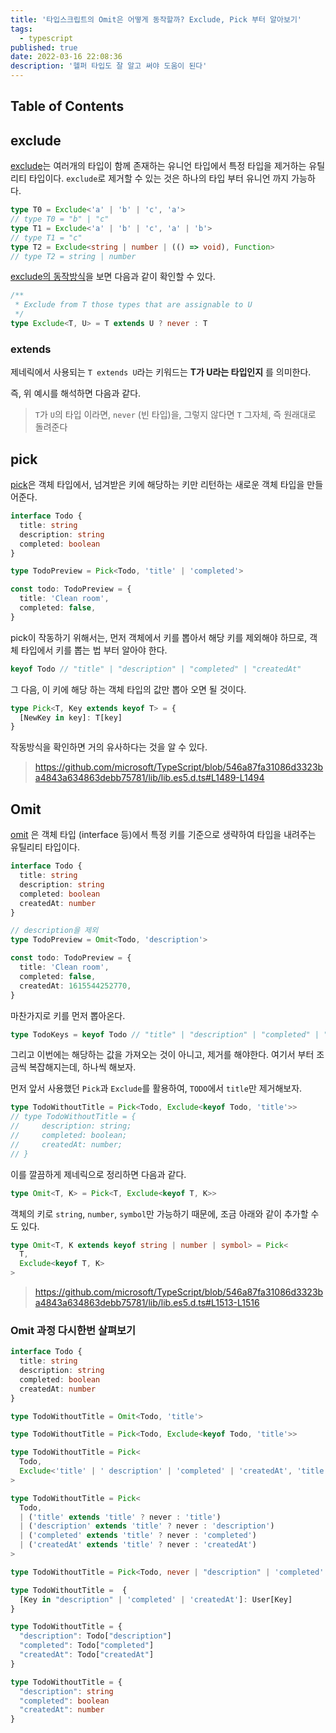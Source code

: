 ```yaml
---
title: '타입스크립트의 Omit은 어떻게 동작할까? Exclude, Pick 부터 알아보기'
tags:
  - typescript
published: true
date: 2022-03-16 22:08:36
description: '헬퍼 타입도 잘 알고 써야 도움이 된다'
---
```


## Table of Contents

## exclude

[exclude](https://www.typescriptlang.org/docs/handbook/utility-types.html#excludeuniontype-excludedmembers)는 여러개의 타입이 함께 존재하는 유니언 타입에서 특정 타입을 제거하는 유틸리티 타입이다. `exclude`로 제거할 수 있는 것은 하나의 타입 부터 유니언 까지 가능하다.

```typescript
type T0 = Exclude<'a' | 'b' | 'c', 'a'>
// type T0 = "b" | "c"
type T1 = Exclude<'a' | 'b' | 'c', 'a' | 'b'>
// type T1 = "c"
type T2 = Exclude<string | number | (() => void), Function>
// type T2 = string | number
```

[exclude의 동작방식](https://github.com/microsoft/TypeScript/blob/546a87fa31086d3323ba4843a634863debb75781/lib/lib.es5.d.ts#L1503-L1506)을 보면 다음과 같이 확인할 수 있다.

```typescript
/**
 * Exclude from T those types that are assignable to U
 */
type Exclude<T, U> = T extends U ? never : T
```

### extends

제네릭에서 사용되는 `T extends U`라는 키워드는 **T가 U라는 타입인지** 를 의미한다.

즉, 위 예시를 해석하면 다음과 같다.

> `T`가 `U`의 타입 이라면, `never` (빈 타입)을, 그렇지 않다면 `T` 그자체, 즉 원래대로 돌려준다

## pick

[pick](https://www.typescriptlang.org/docs/handbook/utility-types.html#picktype-keys)은 객체 타입에서, 넘겨받은 키에 해당하는 키만 리턴하는 새로운 객체 타입을 만들어준다.

```typescript
interface Todo {
  title: string
  description: string
  completed: boolean
}

type TodoPreview = Pick<Todo, 'title' | 'completed'>

const todo: TodoPreview = {
  title: 'Clean room',
  completed: false,
}
```

pick이 작동하기 위해서는, 먼저 객체에서 키를 뽑아서 해당 키를 제외해야 하므로, 객체 타입에서 키를 뽑는 법 부터 알아야 한다.

```typescript
keyof Todo // "title" | "description" | "completed" | "createdAt"
```

그 다음, 이 키에 해당 하는 객체 타입의 값만 뽑아 오면 될 것이다.

```typescript
type Pick<T, Key extends keyof T> = {
  [NewKey in key]: T[key]
}
```

작동방식을 확인하면 거의 유사하다는 것을 알 수 있다.

> https://github.com/microsoft/TypeScript/blob/546a87fa31086d3323ba4843a634863debb75781/lib/lib.es5.d.ts#L1489-L1494

## Omit

[omit](https://www.typescriptlang.org/docs/handbook/utility-types.html#omittype-keys) 은 객체 타입 (interface 등)에서 특정 키를 기준으로 생략하여 타입을 내려주는 유틸리티 타입이다.

```typescript
interface Todo {
  title: string
  description: string
  completed: boolean
  createdAt: number
}

// description을 제외
type TodoPreview = Omit<Todo, 'description'>

const todo: TodoPreview = {
  title: 'Clean room',
  completed: false,
  createdAt: 1615544252770,
}
```

마찬가지로 키를 먼저 뽑아온다.

```typescript
type TodoKeys = keyof Todo // "title" | "description" | "completed" | "createdAt"
```

그리고 이번에는 해당하는 값을 가져오는 것이 아니고, 제거를 해야한다. 여기서 부터 조금씩 복잡해지는데, 하나씩 해보자.

먼저 앞서 사용했던 `Pick`과 `Exclude`를 활용하여, `TODO`에서 `title`만 제거해보자.

```typescript
type TodoWithoutTitle = Pick<Todo, Exclude<keyof Todo, 'title'>>
// type TodoWithoutTitle = {
//     description: string;
//     completed: boolean;
//     createdAt: number;
// }
```

이를 깔끔하게 제네릭으로 정리하면 다음과 같다.

```typescript
type Omit<T, K> = Pick<T, Exclude<keyof T, K>>
```

객체의 키로 `string`, `number`, `symbol`만 가능하기 때문에, 조금 아래와 같이 추가할 수도 있다.

```typescript
type Omit<T, K extends keyof string | number | symbol> = Pick<
  T,
  Exclude<keyof T, K>
>
```

> https://github.com/microsoft/TypeScript/blob/546a87fa31086d3323ba4843a634863debb75781/lib/lib.es5.d.ts#L1513-L1516

### Omit 과정 다시한번 살펴보기

```typescript
interface Todo {
  title: string
  description: string
  completed: boolean
  createdAt: number
}

type TodoWithoutTitle = Omit<Todo, 'title'>

type TodoWithoutTitle = Pick<Todo, Exclude<keyof Todo, 'title'>>

type TodoWithoutTitle = Pick<
  Todo,
  Exclude<'title' | ' description' | 'completed' | 'createdAt', 'title'>
>

type TodoWithoutTitle = Pick<
  Todo,
  | ('title' extends 'title' ? never : 'title')
  | ('description' extends 'title' ? never : 'description')
  | ('completed' extends 'title' ? never : 'completed')
  | ('createdAt' extends 'title' ? never : 'createdAt')
>

type TodoWithoutTitle = Pick<Todo, never | "description" | 'completed' | 'createdAt'>

type TodoWithoutTitle =  {
  [Key in "description" | 'completed' | 'createdAt']: User[Key]
}

type TodoWithoutTitle = {
  "description": Todo["description"]
  "completed": Todo["completed"]
  "createdAt": Todo["createdAt"]
}

type TodoWithoutTitle = {
  "description": string
  "completed": boolean
  "createdAt": number
}
```
